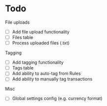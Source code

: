 # Todo

File uploads
- [ ] Add file upload functionality
- [ ] Files table
- [ ] Process uploaded files (.txt)

Tagging
- [ ] Add tagging functionality
- [ ] Tags table
- [ ] Add ability to auto-tag from Rules
- [ ] Add ability to manually tag transactions

Misc
- [ ] Global settings config (e.g. currency format)